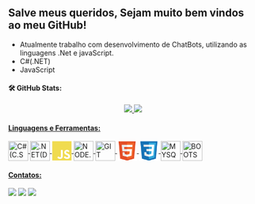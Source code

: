 ## Salve meus queridos, Sejam muito bem vindos ao meu GitHub!

- Atualmente trabalho com desenvolvimento de ChatBots, utilizando as linguagens .Net e javaScript.
- C#(.NET)
- JavaScript

<h4>🛠️ GitHub Stats:</h4>
<div align='center'>
  <a href='https://github.com/JeostonJunior'>
  <img height='180em' src="https://github-readme-stats.vercel.app/api?username=JeostonJunior&show_icons=true&theme=tokyonight&count_private=true"/> 
  <img height='180em' src="https://github-readme-stats.vercel.app/api/top-langs/?username=JeostonJunior&layout=compact&langs_count=5&theme=tokyonight&hide=jupyter,python"/> 
</div>

<h4>Linguagens e Ferramentas:</h4>  
<p align="left">
  <img align="center" height="40" width="40" title="C#(C.SHARP)" src="https://cdn.jsdelivr.net/gh/devicons/devicon/icons/csharp/csharp-original.svg" />
  <img align="center" height="40" width="40" title=".NET(DOTNET)" src="https://cdn.jsdelivr.net/gh/devicons/devicon/icons/dot-net/dot-net-plain-wordmark.svg" />
  <img align="center" height="40" width="40" title="JAVASCRIPT" src="https://raw.githubusercontent.com/devicons/devicon/master/icons/javascript/javascript-plain.svg"/>
  <img align="center" height="40" width="40" title="NODE.JS" src="https://cdn.jsdelivr.net/gh/devicons/devicon/icons/nodejs/nodejs-original.svg" />
  <img align="center" height="40" width="40" title="GIT" src="https://cdn.jsdelivr.net/gh/devicons/devicon/icons/git/git-original.svg" />  
  <img align="center" height="40" width="40" title="HTML5" src="https://raw.githubusercontent.com/devicons/devicon/master/icons/html5/html5-original.svg"/>
  <img align="center" height="40" width="40" title="CSS3" src="https://raw.githubusercontent.com/devicons/devicon/master/icons/css3/css3-original.svg"/> 
  <img align="center" height="40" width="40" title="MYSQL" src="https://cdn.jsdelivr.net/gh/devicons/devicon/icons/mysql/mysql-original-wordmark.svg" />
  <img align="center" height="40" width="40" title="BOOTSTRAP" src="https://cdn.jsdelivr.net/gh/devicons/devicon/icons/bootstrap/bootstrap-original.svg" />
     
</p>
<h4>Contatos:</h4>
<a href="https://www.instagram.com/araujo_crz.jr/" target="_blank"><img src="https://img.shields.io/badge/-Instagram-%23E4405F?style=for-the-badge&logo=instagram&logoColor=white" target="_blank"></a>
<a href = "mailto:jeostonjunior@gmail.com"><img src="https://img.shields.io/badge/Gmail-D14836?style=for-the-badge&logo=gmail&logoColor=white" target="_blank"></a>
<a href="https://www.linkedin.com/in/jeoston-araujo/" target="_blank"><img src="https://img.shields.io/badge/LinkedIn-0077B5?style=for-the-badge&logo=linkedin&logoColor=white" target="_blank"></a>                 
